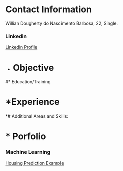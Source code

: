 # Contact Information
Willian Dougherty do Nascimento Barbosa, 22, Single.

### **Linkedin**
[Linkedin Profile](https://www.linkedin.com/in/willian-dougherty-n-barbosa-245198b0/)

* # Objective

#* Education/Training

# *Experience

*# Additional Areas and Skills:

# * Porfolio
### Machine Learning
[Housing Prediction Example](https://github.com/devwdougherty/housing-prediction-example)




